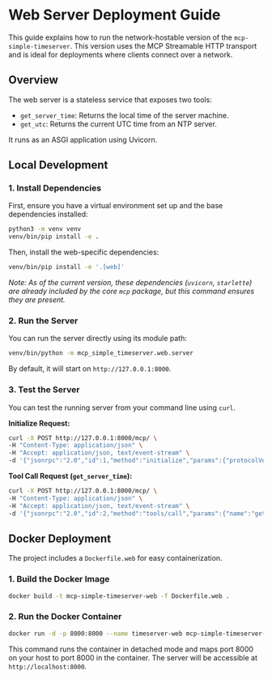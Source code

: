 # Web Server Deployment Guide

This guide explains how to run the network-hostable version of the `mcp-simple-timeserver`. This version uses the MCP Streamable HTTP transport and is ideal for deployments where clients connect over a network.

## Overview

The web server is a stateless service that exposes two tools:
-   `get_server_time`: Returns the local time of the server machine.
-   `get_utc`: Returns the current UTC time from an NTP server.

It runs as an ASGI application using Uvicorn.

## Local Development

### 1. Install Dependencies

First, ensure you have a virtual environment set up and the base dependencies installed:

```bash
python3 -m venv venv
venv/bin/pip install -e .
```

Then, install the web-specific dependencies:
```bash
venv/bin/pip install -e '.[web]'
```
*Note: As of the current version, these dependencies (`uvicorn`, `starlette`) are already included by the core `mcp` package, but this command ensures they are present.*

### 2. Run the Server

You can run the server directly using its module path:
```bash
venv/bin/python -m mcp_simple_timeserver.web.server
```
By default, it will start on `http://127.0.0.1:8000`.

### 3. Test the Server

You can test the running server from your command line using `curl`.

**Initialize Request:**
```bash
curl -X POST http://127.0.0.1:8000/mcp/ \
-H "Content-Type: application/json" \
-H "Accept: application/json, text/event-stream" \
-d '{"jsonrpc":"2.0","id":1,"method":"initialize","params":{"protocolVersion":"2024-11-05","clientInfo":{"name":"test-client","version":"1.0"},"capabilities":{}}}'
```

**Tool Call Request (`get_server_time`):**
```bash
curl -X POST http://127.0.0.1:8000/mcp/ \
-H "Content-Type: application/json" \
-H "Accept: application/json, text/event-stream" \
-d '{"jsonrpc":"2.0","id":2,"method":"tools/call","params":{"name":"get_server_time","arguments":{}}}'
```

## Docker Deployment

The project includes a `Dockerfile.web` for easy containerization.

### 1. Build the Docker Image

```bash
docker build -t mcp-simple-timeserver-web -f Dockerfile.web .
```

### 2. Run the Docker Container

```bash
docker run -d -p 8000:8000 --name timeserver-web mcp-simple-timeserver-web
```
This command runs the container in detached mode and maps port 8000 on your host to port 8000 in the container. The server will be accessible at `http://localhost:8000`. 